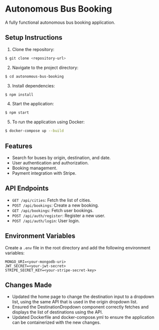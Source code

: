 # Autonomous Bus Booking

A fully functional autonomous bus booking application.

## Setup Instructions

1. Clone the repository:

```bash
$ git clone <repository-url>
```

2. Navigate to the project directory:

```bash
$ cd autonomous-bus-booking
```

3. Install dependencies:

```bash
$ npm install
```

4. Start the application:

```bash
$ npm start
```

5. To run the application using Docker:

```bash
$ docker-compose up --build
```

## Features

- Search for buses by origin, destination, and date.
- User authentication and authorization.
- Booking management.
- Payment integration with Stripe.

## API Endpoints

- `GET /api/cities`: Fetch the list of cities.
- `POST /api/bookings`: Create a new booking.
- `GET /api/bookings`: Fetch user bookings.
- `POST /api/auth/register`: Register a new user.
- `POST /api/auth/login`: User login.

## Environment Variables

Create a `.env` file in the root directory and add the following environment variables:

```
MONGO_URI=<your-mongodb-uri>
JWT_SECRET=<your-jwt-secret>
STRIPE_SECRET_KEY=<your-stripe-secret-key>
```

## Changes Made

- Updated the home page to change the destination input to a dropdown list, using the same API that is used in the origin dropdown list.
- Ensured the DestinationDropdown component correctly fetches and displays the list of destinations using the API.
- Updated Dockerfile and docker-compose.yml to ensure the application can be containerized with the new changes.